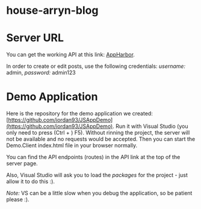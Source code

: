 house-arryn-blog
================
# Server URL
You can get the working API at this link: [AppHarbor](http://housearrynblog.apphb.com/).

In order to create or edit posts, use the following credentials: *username:* admin, *password:* admin123

# Demo Application
Here is the repository for the demo application we created: [https://github.com/iordan93/JSAppDemo](https://github.com/iordan93/JSAppDemo). Run it with Visual Studio (you only need to press (Ctrl + ) F5). Without rinning the project, the server will not be available and no requests would be accepted. Then you can start the Demo.Client index.html file in your browser normally.

You can find the API endpoints (routes) in the API link at the top of the server page.

Also, Visual Studio will ask you to load the *packages* for the project - just allow it to do this :).

*Note:* VS can be a little slow when you debug the application, so be patient please :).
